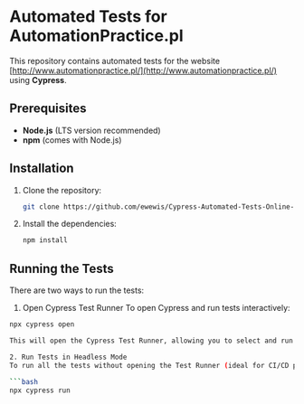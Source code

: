 # Automated Tests for AutomationPractice.pl

This repository contains automated tests for the website [http://www.automationpractice.pl/](http://www.automationpractice.pl/) using **Cypress**.

## Prerequisites

- **Node.js** (LTS version recommended)
- **npm** (comes with Node.js)

## Installation

1. Clone the repository:

   ```bash
   git clone https://github.com/ewewis/Cypress-Automated-Tests-Online-Shop.git

2. Install the dependencies:

   ```bash
   npm install

## Running the Tests

There are two ways to run the tests:

1. Open Cypress Test Runner
To open Cypress and run tests interactively:

 ```bash
npx cypress open

This will open the Cypress Test Runner, allowing you to select and run individual tests.

2. Run Tests in Headless Mode
To run all the tests without opening the Test Runner (ideal for CI/CD pipelines):

 ```bash
npx cypress run
